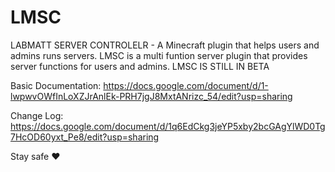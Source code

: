 # LMSC
LABMATT SERVER CONTROLELR - A Minecraft plugin that helps users and admins runs servers.
LMSC is a multi funtion server plugin that provides server functions for users and admins.
LMSC IS STILL IN BETA

Basic Documentation:
https://docs.google.com/document/d/1-lwpwvOWfInLoXZJrAnlEk-PRH7jgJ8MxtANrizc_54/edit?usp=sharing

Change Log:
https://docs.google.com/document/d/1q6EdCkg3jeYP5xby2bcGAgYlWD0Tg7HcOD60yxt_Pe8/edit?usp=sharing

Stay safe ♥
